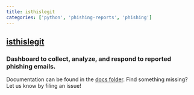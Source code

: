 ```yaml
---
title: isthislegit
categories: ['python', 'phishing-reports', 'phishing']
---
```

## [isthislegit](https://github.com/duo-labs/isthislegit)

### Dashboard to collect, analyze, and respond to reported phishing emails.


Documentation can be found in the [docs folder](https://github.com/duo-labs/isthislegit/tree/master/docs). Find something missing? Let us know by filing an issue!
